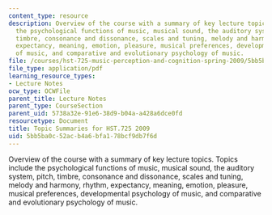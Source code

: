 ```yaml
---
content_type: resource
description: Overview of the course with a summary of key lecture topics. Topics include
  the psychological functions of music, musical sound, the auditory system, pitch,
  timbre, consonance and dissonance, scales and tuning, melody and harmony, rhythm,
  expectancy, meaning, emotion, pleasure, musical preferences, developmental psychology
  of music, and comparative and evolutionary psychology of music.
file: /courses/hst-725-music-perception-and-cognition-spring-2009/5bb5ba0c52acb4a6bfa178bcf9db7f6d_MITHST_725S09_lec_sumaries.pdf
file_type: application/pdf
learning_resource_types:
- Lecture Notes
ocw_type: OCWFile
parent_title: Lecture Notes
parent_type: CourseSection
parent_uid: 5738a32e-91e6-38d9-b04a-a428a6dce0fd
resourcetype: Document
title: Topic Summaries for HST.725 2009
uid: 5bb5ba0c-52ac-b4a6-bfa1-78bcf9db7f6d
---
```

Overview of the course with a summary of key lecture topics. Topics include the psychological functions of music, musical sound, the auditory system, pitch, timbre, consonance and dissonance, scales and tuning, melody and harmony, rhythm, expectancy, meaning, emotion, pleasure, musical preferences, developmental psychology of music, and comparative and evolutionary psychology of music.

